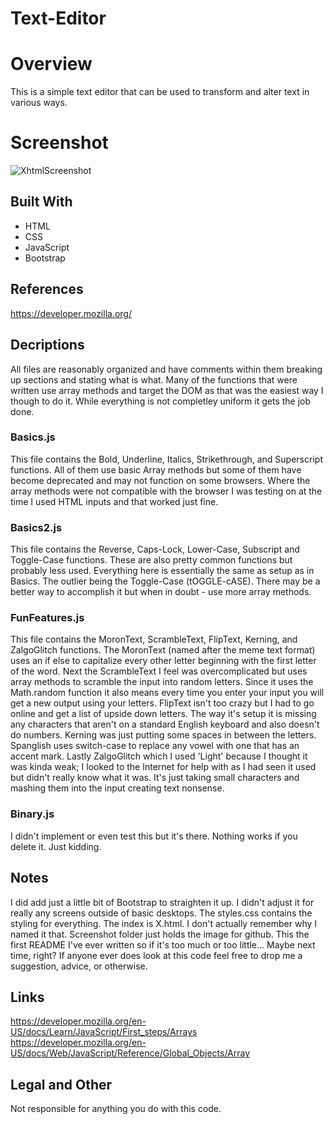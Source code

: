 # Text-Editor

# Overview
This is a simple text editor that can be used to transform and alter text in various ways.

# Screenshot
![XhtmlScreenshot](https://user-images.githubusercontent.com/116015574/215611009-da052cdd-6b73-4208-b208-a0d457ae1678.png)

## Built With
- HTML
- CSS
- JavaScript
- Bootstrap

## References
https://developer.mozilla.org/


## Decriptions
 All files are reasonably organized and have comments within them breaking up sections and stating what is what. Many of the functions that were
written use array methods and target the DOM as that was the easiest way I though to do it. While everything is not completley uniform it gets
the job done.

 ### Basics.js
  This file contains the Bold, Underline, Italics, Strikethrough, and Superscript functions. All of them use basic Array methods but some of them
 have become deprecated and may not function on some browsers. Where the array methods were not compatible with the browser I was testing on at the 
 time I used HTML inputs and that worked just fine.

 ### Basics2.js
  This file contains the Reverse, Caps-Lock, Lower-Case, Subscript and Toggle-Case functions. These are also pretty common functions but probably less
 used. Everything here is essentially the same as setup as in Basics. The outlier being the Toggle-Case (tOGGLE-cASE). There may be a better way to 
 accomplish it but when in doubt - use more array methods.

 ### FunFeatures.js
  This file contains the MoronText, ScrambleText, FlipText, Kerning, and ZalgoGlitch functions. The MoronText (named after the meme text format) uses
an if else to capitalize every other letter beginning with the first letter of the word. Next the ScrambleText I feel was overcomplicated but uses array
methods to scramble the input into random letters. Since it uses the Math.random function it also means every time you enter your input you will get a
new output using your letters. FlipText isn't too crazy but I had to go online and get a list of upside down letters. The way it's setup it is missing any
characters that aren't on a standard English keyboard and also doesn't do numbers. Kerning was just putting some spaces in between the letters. Spanglish
uses switch-case to replace any vowel with one that has an accent mark. Lastly ZalgoGlitch which I used 'Light' because I thought it was kinda weak; I
looked to the Internet for help with as I had seen it used but didn't really know what it was. It's just taking small characters and mashing them into the input creating text nonsense.

### Binary.js
I didn't implement or even test this but it's there. Nothing works if you delete it.         Just kidding.


## Notes
 I did add just a little bit of Bootstrap to straighten it up. I didn't adjust it for really any screens outside of basic desktops. The styles.css 
contains the styling for everything. The index is X.html. I don't actually remember why I named it that. Screenshot folder just holds the image for
github. This the first README I've ever written so if it's too much or too little... Maybe next time, right? If anyone ever does look at this code feel 
free to drop me a suggestion, advice, or otherwise.


## Links
https://developer.mozilla.org/en-US/docs/Learn/JavaScript/First_steps/Arrays
https://developer.mozilla.org/en-US/docs/Web/JavaScript/Reference/Global_Objects/Array


## Legal and Other
Not responsible for anything you do with this code.
